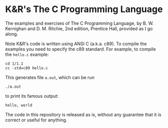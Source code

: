 # K&R's The C Programming Language

The examples and exercises of The C Programming Language, by B. W. Kernighan and
D. M. Ritchie, 2nd edition, Prentice Hall, provided as I go along.

Note K&R's code is written using ANSI C (a.k.a. c89). To compile the examples
you need to specify the c89 standard. For example, to compile the `hello.c`
example:

```
cd 1/1.1
cc -std=c89 hello.c
```

This generates file `a.out`, which can be run

```
./a.out
```

to print its famous output:

```
hello, world
```

The code in this repository is released as is, without any guarantee that it is
correct or useful for anything.
